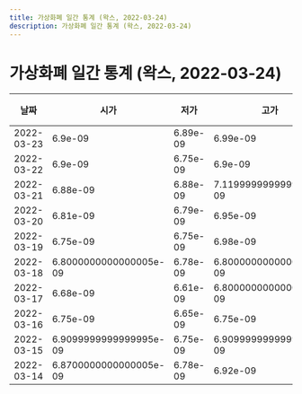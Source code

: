 ```yaml
---
title: 가상화폐 일간 통계 (왁스, 2022-03-24)
description: 가상화폐 일간 통계 (왁스, 2022-03-24)
---
```


가상화폐 일간 통계 (왁스, 2022-03-24)
===

|날짜|시가|저가|고가|종가|비고|
|--|--|--|--|--|--|
|2022-03-23|6.9e-09|6.89e-09|6.99e-09|6.99e-09|    |
|2022-03-22|6.9e-09|6.75e-09|6.9e-09|6.849999999999999e-09|    |
|2022-03-21|6.88e-09|6.88e-09|7.119999999999999e-09|6.99e-09|    |
|2022-03-20|6.81e-09|6.79e-09|6.95e-09|6.95e-09|    |
|2022-03-19|6.75e-09|6.75e-09|6.98e-09|6.81e-09|    |
|2022-03-18|6.8000000000000005e-09|6.78e-09|6.8000000000000005e-09|6.78e-09|    |
|2022-03-17|6.68e-09|6.61e-09|6.8000000000000005e-09|6.8000000000000005e-09|    |
|2022-03-16|6.75e-09|6.65e-09|6.75e-09|6.66e-09|    |
|2022-03-15|6.9099999999999995e-09|6.75e-09|6.9099999999999995e-09|6.75e-09|    |
|2022-03-14|6.8700000000000005e-09|6.78e-09|6.92e-09|6.78e-09|    |
